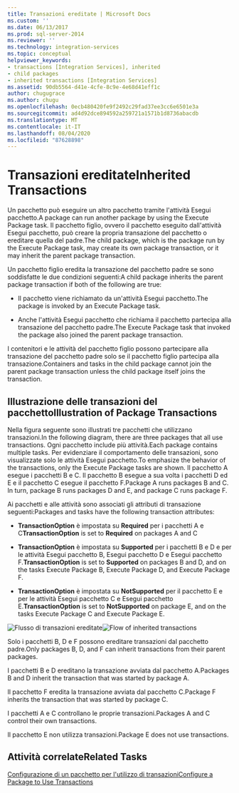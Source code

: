 ```yaml
---
title: Transazioni ereditate | Microsoft Docs
ms.custom: ''
ms.date: 06/13/2017
ms.prod: sql-server-2014
ms.reviewer: ''
ms.technology: integration-services
ms.topic: conceptual
helpviewer_keywords:
- transactions [Integration Services], inherited
- child packages
- inherited transactions [Integration Services]
ms.assetid: 90db5564-d41e-4cfe-8c9e-4e68d41eff1c
author: chugugrace
ms.author: chugu
ms.openlocfilehash: 0ecb480420fe9f2492c29fad37ee3cc6e6501e3a
ms.sourcegitcommit: ad4d92dce894592a259721a1571b1d8736abacdb
ms.translationtype: MT
ms.contentlocale: it-IT
ms.lasthandoff: 08/04/2020
ms.locfileid: "87628898"
---
```

# <a name="inherited-transactions"></a><span data-ttu-id="76877-102">Transazioni ereditate</span><span class="sxs-lookup"><span data-stu-id="76877-102">Inherited Transactions</span></span>
  <span data-ttu-id="76877-103">Un pacchetto può eseguire un altro pacchetto tramite l'attività Esegui pacchetto.</span><span class="sxs-lookup"><span data-stu-id="76877-103">A package can run another package by using the Execute Package task.</span></span> <span data-ttu-id="76877-104">Il pacchetto figlio, ovvero il pacchetto eseguito dall'attività Esegui pacchetto, può creare la propria transazione del pacchetto o ereditare quella del padre.</span><span class="sxs-lookup"><span data-stu-id="76877-104">The child package, which is the package run by the Execute Package task, may create its own package transaction, or it may inherit the parent package transaction.</span></span>  
  
 <span data-ttu-id="76877-105">Un pacchetto figlio eredita la transazione del pacchetto padre se sono soddisfatte le due condizioni seguenti:</span><span class="sxs-lookup"><span data-stu-id="76877-105">A child package inherits the parent package transaction if both of the following are true:</span></span>  
  
-   <span data-ttu-id="76877-106">Il pacchetto viene richiamato da un'attività Esegui pacchetto.</span><span class="sxs-lookup"><span data-stu-id="76877-106">The package is invoked by an Execute Package task.</span></span>  
  
-   <span data-ttu-id="76877-107">Anche l'attività Esegui pacchetto che richiama il pacchetto partecipa alla transazione del pacchetto padre.</span><span class="sxs-lookup"><span data-stu-id="76877-107">The Execute Package task that invoked the package also joined the parent package transaction.</span></span>  
  
 <span data-ttu-id="76877-108">I contenitori e le attività del pacchetto figlio possono partecipare alla transazione del pacchetto padre solo se il pacchetto figlio partecipa alla transazione.</span><span class="sxs-lookup"><span data-stu-id="76877-108">Containers and tasks in the child package cannot join the parent package transaction unless the child package itself joins the transaction.</span></span>  
  
## <a name="illustration-of-package-transactions"></a><span data-ttu-id="76877-109">Illustrazione delle transazioni del pacchetto</span><span class="sxs-lookup"><span data-stu-id="76877-109">Illustration of Package Transactions</span></span>  
 <span data-ttu-id="76877-110">Nella figura seguente sono illustrati tre pacchetti che utilizzano transazioni.</span><span class="sxs-lookup"><span data-stu-id="76877-110">In the following diagram, there are three packages that all use transactions.</span></span> <span data-ttu-id="76877-111">Ogni pacchetto include più attività.</span><span class="sxs-lookup"><span data-stu-id="76877-111">Each package contains multiple tasks.</span></span> <span data-ttu-id="76877-112">Per evidenziare il comportamento delle transazioni, sono visualizzate solo le attività Esegui pacchetto.</span><span class="sxs-lookup"><span data-stu-id="76877-112">To emphasize the behavior of the transactions, only the Execute Package tasks are shown.</span></span> <span data-ttu-id="76877-113">Il pacchetto A esegue i pacchetti B e C. Il pacchetto B esegue a sua volta i pacchetti D ed E e il pacchetto C esegue il pacchetto F.</span><span class="sxs-lookup"><span data-stu-id="76877-113">Package A runs packages B and C. In turn, package B runs packages D and E, and package C runs package F.</span></span>  
  
 <span data-ttu-id="76877-114">Ai pacchetti e alle attività sono associati gli attributi di transazione seguenti:</span><span class="sxs-lookup"><span data-stu-id="76877-114">Packages and tasks have the following transaction attributes:</span></span>  
  
-   <span data-ttu-id="76877-115">**TransactionOption** è impostata su **Required** per i pacchetti A e C</span><span class="sxs-lookup"><span data-stu-id="76877-115">**TransactionOption** is set to **Required** on packages A and C</span></span>  
  
-   <span data-ttu-id="76877-116">**TransactionOption** è impostata su **Supported** per i pacchetti B e D e per le attività Esegui pacchetto B, Esegui pacchetto D e Esegui pacchetto F.</span><span class="sxs-lookup"><span data-stu-id="76877-116">**TransactionOption** is set to **Supported** on packages B and D, and on the tasks Execute Package B, Execute Package D, and Execute Package F.</span></span>  
  
-   <span data-ttu-id="76877-117">**TransactionOption** è impostata su **NotSupported** per il pacchetto E e per le attività Esegui pacchetto C e Esegui pacchetto E.</span><span class="sxs-lookup"><span data-stu-id="76877-117">**TransactionOption** is set to **NotSupported** on package E, and on the tasks Execute Package C and Execute Package E.</span></span>  
  
 <span data-ttu-id="76877-118">![Flusso di transazioni ereditate](media/mw-dts-executepack.gif "Flusso di transazioni ereditate")</span><span class="sxs-lookup"><span data-stu-id="76877-118">![Flow of inherited transactions](media/mw-dts-executepack.gif "Flow of inherited transactions")</span></span>  
  
 <span data-ttu-id="76877-119">Solo i pacchetti B, D e F possono ereditare transazioni dal pacchetto padre.</span><span class="sxs-lookup"><span data-stu-id="76877-119">Only packages B, D, and F can inherit transactions from their parent packages.</span></span>  
  
 <span data-ttu-id="76877-120">I pacchetti B e D ereditano la transazione avviata dal pacchetto A.</span><span class="sxs-lookup"><span data-stu-id="76877-120">Packages B and D inherit the transaction that was started by package A.</span></span>  
  
 <span data-ttu-id="76877-121">Il pacchetto F eredita la transazione avviata dal pacchetto C.</span><span class="sxs-lookup"><span data-stu-id="76877-121">Package F inherits the transaction that was started by package C.</span></span>  
  
 <span data-ttu-id="76877-122">I pacchetti A e C controllano le proprie transazioni.</span><span class="sxs-lookup"><span data-stu-id="76877-122">Packages A and C control their own transactions.</span></span>  
  
 <span data-ttu-id="76877-123">Il pacchetto E non utilizza transazioni.</span><span class="sxs-lookup"><span data-stu-id="76877-123">Package E does not use transactions.</span></span>  
  
## <a name="related-tasks"></a><span data-ttu-id="76877-124">Attività correlate</span><span class="sxs-lookup"><span data-stu-id="76877-124">Related Tasks</span></span>  
 [<span data-ttu-id="76877-125">Configurazione di un pacchetto per l'utilizzo di transazioni</span><span class="sxs-lookup"><span data-stu-id="76877-125">Configure a Package to Use Transactions</span></span>](../relational-databases/native-client-ole-db-transactions/transactions.md)  
  
  

